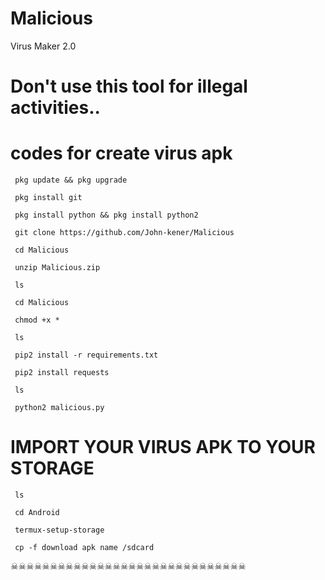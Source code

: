 # Malicious
Virus Maker 2.0

# Don't use this tool for illegal activities..

# codes for create virus apk

` pkg update && pkg upgrade`

` pkg install git`

` pkg install python && pkg install python2`

` git clone https://github.com/John-kener/Malicious`

` cd Malicious`

` unzip Malicious.zip`

` ls`

` cd Malicious`

` chmod +x *`

` ls`

` pip2 install -r requirements.txt`

` pip2 install requests`

` ls`

` python2 malicious.py`

# IMPORT YOUR VIRUS APK TO YOUR STORAGE

` ls`

` cd Android`

` termux-setup-storage`

` cp -f download apk name /sdcard`

☠☠☠☠☠☠☠☠☠☠☠☠☠☠☠☠☠☠☠☠☠☠☠☠☠☠☠☠☠☠
